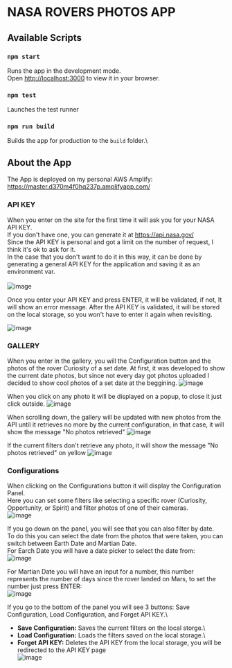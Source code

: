 # NASA ROVERS PHOTOS APP

## Available Scripts

### `npm start`

Runs the app in the development mode.\
Open [http://localhost:3000](http://localhost:3000) to view it in your browser.

### `npm test`

Launches the test runner 

### `npm run build`

Builds the app for production to the `build` folder.\

## About the App
The App is deployed on my personal AWS Amplify:\
https://master.d370m4f0hq237p.amplifyapp.com/

### API KEY
When you enter on the site for the first time it will ask you for your NASA API KEY.\
If you don't have one, you can generate it at https://api.nasa.gov/ \
Since the API KEY is personal and got a limit on the number of request, I think it's ok to ask for it.\
In the case that you don't want to do it in this way, it can be done by generating a general API KEY for the application and saving it as an environment var.
\
\
![image](https://github.com/nicolas-logo/nasa-photo-viewer-app/assets/26005281/136aea8e-f745-4360-9478-ebd47c17cdab)

Once you enter your API KEY and press ENTER, it will be validated, if not, It will show an error message.
After the API KEY is validated, it will be stored on the local storage, so you won't have to enter it again when revisiting.

![image](https://github.com/nicolas-logo/nasa-photo-viewer-app/assets/26005281/f2dd51cf-416d-4250-a9de-d03cb8fa84f1)


### GALLERY
When you enter in the gallery, you will the Configuration button and the photos of the rover Curiosity of a set date. At first, it was developed to show the current date photos, but since not every day got photos uploaded I decided to show cool photos of a set date at the beggining.
![image](https://github.com/nicolas-logo/nasa-photo-viewer-app/assets/26005281/3e7c1fb3-9b1a-4f26-b496-bc45816865a0)

When you click on any photo it will be displayed on a popup, to close it just click outside.
![image](https://github.com/nicolas-logo/nasa-photo-viewer-app/assets/26005281/a0fe4fec-78bc-4ab9-998f-fb1d0f0762ec)

When scrolling down, the gallery will be updated with new photos from the API until it retrieves no more by the current configuration, in that case, it will show the message "No photos retrieved"
![image](https://github.com/nicolas-logo/nasa-photo-viewer-app/assets/26005281/bee82dbb-b759-42e7-a368-4344540b75fa)

If the current filters don't retrieve any photo, it will show the message "No photos retrieved" on yellow
![image](https://github.com/nicolas-logo/nasa-photo-viewer-app/assets/26005281/e8f51a8d-1384-45e5-9ef0-050c406bd63b)



### Configurations
When clicking on the Configurations button it will display the Configuration Panel.\
Here you can set some filters like selecting a specific rover (Curiosity, Opportunity, or Spirit) and filter photos of one of their cameras.\
![image](https://github.com/nicolas-logo/nasa-photo-viewer-app/assets/26005281/83a9b39c-deb4-4cdf-8474-5f3bca8133f8)

If you go down on the panel, you will see that you can also filter by date.\
To do this you can select the date from the photos that were taken, you can switch between Earth Date and Martian Date.\
For Earch Date you will have a date picker to select the date from:\
![image](https://github.com/nicolas-logo/nasa-photo-viewer-app/assets/26005281/b77b41a6-4808-443f-9a27-5222ad24faf2)

For Martian Date you will have an input for a number, this number represents the number of days since the rover landed on Mars, to set the number just press ENTER:\
![image](https://github.com/nicolas-logo/nasa-photo-viewer-app/assets/26005281/ad5a2dd0-efdb-45b7-8de5-e05c0defb9f6)

If you go to the bottom of the panel you will see 3 buttons: Save Configuration, Load Configuration, and Forget API KEY.\
- **Save Configuration:** Saves the current filters on the local storge.\
- **Load Configuration:** Loads the filters saved on the local storage.\
- **Forget API KEY:** Deletes the API KEY from the local storage, you will be redirected to the API KEY page\
![image](https://github.com/nicolas-logo/nasa-photo-viewer-app/assets/26005281/b2fbe9c5-32d6-428c-8770-7633b06d7201)

